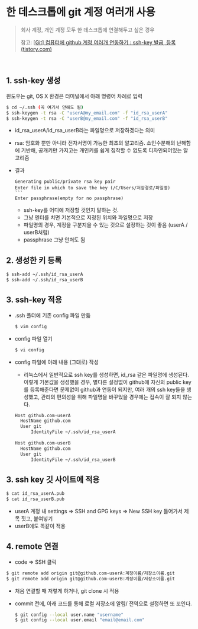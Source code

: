 # 한 데스크톱에 git 계정 여러개 사용

>  회사 계정, 개인 계정 모두 한 데스크톱에 연결해두고 싶은 경우
>
> 참고: [[Git\] 컴퓨터에 github 계정 여러개 연동하기 : ssh-key 발급, 등록 (tistory.com)](https://computer-science-student.tistory.com/367)	

​																					

## 1. ssh-key 생성

윈도우는 git, OS X 환경은 터미널에서 아래 명령어 차례로 입력

```bash
$ cd ~/.ssh (꼭 여기서 안해도 됨)
$ ssh-keygen -t rsa -C "userA@my_email.com" -f "id_rsa_userA"
$ ssh-keygen -t rsa -C "userB@my_email.com" -f "id_rsa_userB"
```

- id_rsa_userA/id_rsa_userB라는 파일명으로 저장하겠다는 의미
- rsa: 암호화 뿐만 아니라 전자서명이 가능한 최초의 알고리즘. 소인수분해의 난해함에 기반해, 공개키만 가지고는 개인키를 쉽게 짐작할 수 없도록 디자인되어있는 알고리즘 

- 결과

  ````
  Generating public/private rsa key pair
  Enter file in which to save the key (/C/Users/저장경로/파일명)
  ```
  Enter passphrase(empty for no passphrase)
  ````

  - ssh-key를 어디에 저장할 것인지 말하는 것.
  - 그냥 엔터를 치면 기본적으로 지정된 위치와 파일명으로 저장
  - 파일명의 경우, 계정을 구분지을 수 있는 것으로 설정하는 것이 좋음 (userA / userB처럼)
  - passphrase 그냥 안쳐도 됨

## 2. 생성한 키 등록

```bash
$ ssh-add ~/.ssh/id_rsa_userA
$ ssh-add ~/.ssh/id_rsa_userB
```



## 3. ssh-key 적용

- .ssh 폴더에 기존 config 파일 만듦

  ```bash
  $ vim config
  ```

- config 파일 열기

  ```bash
  $ vi config
  ```

- config 파일에 아래 내용 (그대로) 작성

  - 리눅스에서 일반적으로 ssh key를 생성하면, id_rsa 같은 파일명에 생성된다. 이렇게 기본값을 생성했을 경우, 별다른 설정없이 github에 자신의 public key를 등록해준다면 문제없이 github과 연동이 되지만, 여러 개의 ssh key들을 생성했고, 관리의 편의성을 위해 파일명을 바꾸었을 경우에는 접속이 잘 되지 않는다. 
  
  ```bash
  Host github.com-userA
  	HostName github.com
  	User git
     	IdentityFile ~/.ssh/id_rsa_userA
      
  Host github.com-userB
  	HostName github.com
  	User git
     	IdentityFile ~/.ssh/id_rsa_userB
  ```
  
  

## 3. ssh key 깃 사이트에 적용

```bash
$ cat id_rsa_userA.pub
$ cat id_rsa_userB.pub
```

- userA 계정 내 settings => SSH and GPG keys => New SSH key 들어가서 제목 짓고, 붙여넣기
- userB에도 똑같이 적용

## 4. remote 연결

- code => SSH 클릭

```bash
$ git remote add origin git@github.com-userA:계정이름/저장소이름.git
$ git remote add origin git@github.com-userB:계정이름/저장소이름.git
```

- 처음 연결할 때 저렇게 하거나, git clone 시 적용

- commit 전에, 아래 코드를 통해 로컬 저장소에 알림/ 전역으로 설정하면 또 꼬인다. 

  ```bash
  $ git config --local user.name "username"
  $ git config --local user.email "email@email.com"
  ```

  

